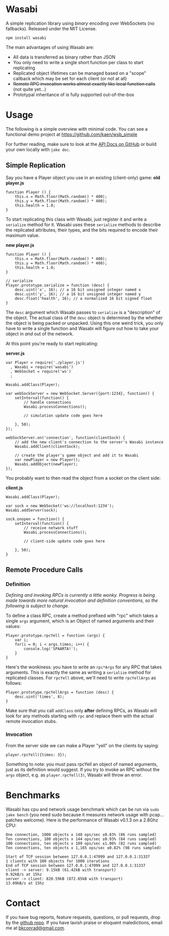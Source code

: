 # Wasabi

A simple replication library using *binary* encoding over WebSockets (no
fallbacks). Released under the MIT License.

    npm install wasabi

The main advantages of using Wasabi are:

 - All data is transferred as binary rather than JSON 
 - You only need to write a single short function per class to start
   replicating
 - Replicated object lifetimes can be managed based on a "scope" callback which may be set for each client (or not at all)
 - <del>Remote RPC invocation works almost exactly like local function calls</del> (not quite yet...)
 - Prototypal inheritance of is fully supported out-of-the-box

# Usage

The following is a simple overview with minimal code. You can see a functional demo project at https://github.com/kaen/wsb_simple

For further reading, make sure to look at the [API Docs on GitHub](http://kaen.github.io/wasabi/doc/) or build your own locally with `jake doc`.

## Simple Replication

Say you have a Player object you use in an existing (client-only) game:
**old player.js**

    function Player () {
        this.x = Math.floor(Math.random() * 400);
        this.y = Math.floor(Math.random() * 400);
        this.health = 1.0;
    }

To start replicating this class with Wasabi, just register it and write a
`serialize` method for it.  Wasabi uses these `serialize` methods to
describe the replicated attributes, their types, and the bits required to
encode their maximum value.

**new player.js**

    function Player () {
        this.x = Math.floor(Math.random() * 400);
        this.y = Math.floor(Math.random() * 400);
        this.health = 1.0;
    }
    
    // serialize
    Player.prototype.serialize = function (desc) {
        desc.uint('x', 16); // a 16 bit unsigned integer named x
        desc.uint('y', 16); // a 16 bit unsigned integer named y
        desc.float('health', 16); // a normalized 16 bit signed float
    }

The `desc` argument which Wasabi passes to `serialize` is a "description"
of the object. The actual class of the `desc` object is determined by the
whether the object is being packed or unpacked. Using this one weird
trick, you only have to write a single function and Wasabi will figure
out how to take your object in *and* out of the network.

At this point you're ready to start replicating:

**server.js**

    var Player = require('./player.js')
      , Wasabi = require('wasabi')
      , WebSocket = require('ws')
      ;
    
    Wasabi.addClass(Player);
    
    var webSockServer = new WebSocket.Server({port:1234}, function() {
        setInterval(function() {
            // handle connections
            Wasabi.processConnections();
            
            // simulation update code goes here
            
        }, 50);
    });
  
    webSockServer.on('connection', function(clientSock) {
        // add the new client's connection to the server's Wasabi instance
        Wasabi.addClient(clientSock);
        
        // create the player's game object and add it to Wasabi
        var newPlayer = new Player();
        Wasabi.addObject(newPlayer);
    });

You probably want to then read the object from a socket on the client side:

**client.js**

    Wasabi.addClass(Player);
    
    var sock = new WebSocket('ws://localhost:1234');             
    Wasabi.addServer(sock);
    
    sock.onopen = function() {
        setInterval(function() {
            // receive network stuff
            Wasabi.processConnections();
            
            // client-side update code goes here
            
        }, 50);
    }

## Remote Procedure Calls
### Definition
*Defining and invoking RPCs is currently a little wonky. Progress is being made towards more natural invocation and definition conventions, so the following is subject to change.*

To define a class RPC, create a method prefixed with "rpc" which takes a single `args` argument, which is an Object of named arguments and their values:

    Player.prototype.rpcYell = function (args) {
        var i;
        for(i = 0; i < args.times; i++) {
            console.log('SPAARTA!');
        }
    }
    
Here's the wonkiness: you have to write an `rpc*Args` for any RPC that takes arguments. This is exactly the same as writing a `serialize` method for replicated classes. For `rpcYell` above, we'll need to write `rpcYellArgs` as follows:

    Player.prototype.rpcYellArgs = function (desc) {
        desc.uint('times', 8);
    }
    
Make sure that you call `addClass` only **after** defining RPCs, as Wasabi will look for any methods starting with `rpc` and replace them with the actual remote invocation stubs.

### Invocation
From the server side we can make a Player "yell" on the clients by saying:

    player.rpcYell({times: 3});
    
Something to note: you must pass rpcYell an object of named arguments, just as its definition would suggest. If you try to invoke an RPC without the `args` object, e.g. as `player.rpcYell(3)`, Wasabi will throw an error.

# Benchmarks
Wasabi has cpu and network usage benchmark which can be run via `sudo jake bench` (you need sudo because it measures network usage with pcap... patches welcome). Here is the performance of Wasabi v0.1.3 on a 2.8Ghz CPU:

    One connection, 1000 objects x 148 ops/sec ±0.83% (86 runs sampled)
    Ten connections, 100 objects x 144 ops/sec ±0.93% (84 runs sampled)
    100 connections, ten objects x 109 ops/sec ±1.06% (82 runs sampled)
    Ten connections, ten objects x 1,165 ops/sec ±0.82% (98 runs sampled)
    
    Start of TCP session between 127.0.0.1:47099 and 127.0.0.1:31337
    1 clients with 100 objects for 1000 iterations
    End of TCP session between 127.0.0.1:47099 and 127.0.0.1:31337
    client -> server: 9.15kB (61.42kB with transport)
    0.92kB/s at 15hz
    server -> client: 820.59kB (872.85kB with transport)
    13.09kB/s at 15hz

# Contact
If you have bug reports, feature requests, questions, or pull requests, drop by the [github repo](https://github.com/kaen/wasabi). If you have lavish praise or eloquent maledictions, email me at [bkconrad@gmail.com](mailto:bkconrad@gmail.com).
